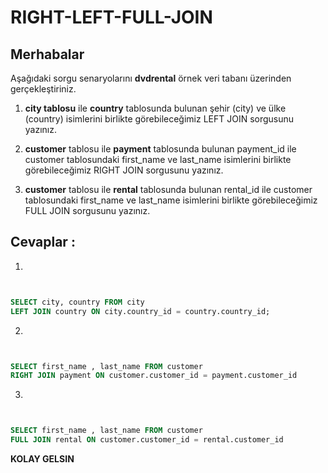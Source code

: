 # RIGHT-LEFT-FULL-JOIN


## Merhabalar



Aşağıdaki sorgu senaryolarını **dvdrental** örnek veri tabanı üzerinden gerçekleştiriniz.



1. **city tablosu** ile **country** tablosunda bulunan şehir (city) ve ülke (country) isimlerini birlikte görebileceğimiz LEFT JOIN sorgusunu yazınız.


2. **customer** tablosu ile **payment** tablosunda bulunan payment_id ile customer tablosundaki first_name ve last_name isimlerini birlikte görebileceğimiz RIGHT JOIN sorgusunu yazınız.


3. **customer** tablosu ile **rental** tablosunda bulunan rental_id ile customer tablosundaki first_name ve last_name isimlerini birlikte görebileceğimiz FULL JOIN sorgusunu yazınız.



## Cevaplar :


1. 
```sql


SELECT city, country FROM city
LEFT JOIN country ON city.country_id = country.country_id;


```


2. 
```sql


SELECT first_name , last_name FROM customer 
RIGHT JOIN payment ON customer.customer_id = payment.customer_id


```


3. 
```sql


SELECT first_name , last_name FROM customer 
FULL JOIN rental ON customer.customer_id = rental.customer_id


```


**KOLAY GELSIN**